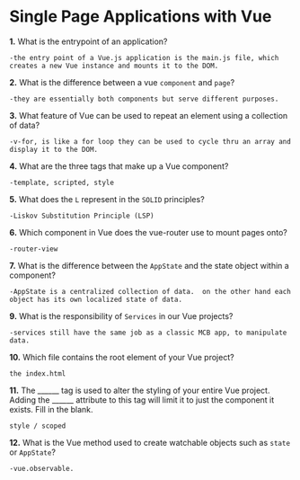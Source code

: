 # Single Page Applications with Vue

**1.** What is the entrypoint of an application?
<!-- enter you answer in the space below -->
```
-the entry point of a Vue.js application is the main.js file, which creates a new Vue instance and mounts it to the DOM.
```
**2.** What is the difference between a vue `component` and `page`?
<!-- enter you answer in the space below -->
```
-they are essentially both components but serve different purposes.
```
**3.** What feature of Vue can be used to repeat an element using a collection of data?
<!-- enter you answer in the space below -->
```
-v-for, is like a for loop they can be used to cycle thru an array and display it to the DOM.
```
**4.** What are the three tags that make up a Vue component?
<!-- enter you answer in the space below -->
```
-template, scripted, style
```
**5.** What does the `L` represent in the `SOLID` principles?
<!-- enter you answer in the space below -->
```
-Liskov Substitution Principle (LSP)
```
**6.** Which component in Vue does the vue-router use to mount pages onto?
<!-- enter you answer in the space below -->
```
-router-view
```
**7.** What is the difference between the `AppState` and the state object within a component?
<!-- enter you answer in the space below -->
```
-AppState is a centralized collection of data.  on the other hand each object has its own localized state of data.
```
**9.** What is the responsibility of `Services` in our Vue projects?
<!-- enter you answer in the space below -->
```
-services still have the same job as a classic MCB app, to manipulate data.
```
**10.** Which file contains the root element of your Vue project?
<!-- enter you answer in the space below -->
```
the index.html
```
**11.** The ______ tag is used to alter the styling of your entire Vue project.  Adding the ______ attribute to this tag will limit it to just the component it exists.  Fill in the blank.
<!-- enter you answer in the space below -->
```
style / scoped
```
**12.** What is the Vue method used to create watchable objects such as `state` or `AppState`?
<!-- enter you answer in the space below -->
```
-vue.observable.
```